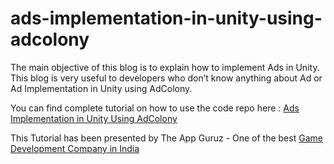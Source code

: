 # ads-implementation-in-unity-using-adcolony

The main objective of this blog is to explain how to implement Ads in Unity. This blog is very useful to developers who don’t know anything about Ad or Ad Implementation in Unity using AdColony.

You can find complete tutorial on how to use the code repo here : [Ads Implementation in Unity Using AdColony](http://www.theappguruz.com/unity/ads-implementation-in-unity-using-adcolony/)

This Tutorial has been presented by The App Guruz - One of the best [Game Development Company in India](http://www.theappguruz.com/game-development/)

